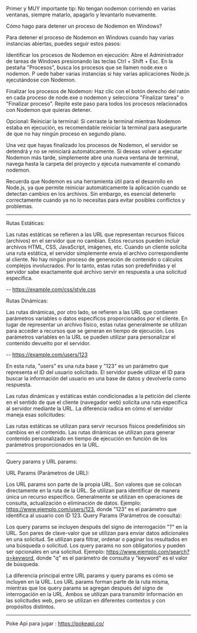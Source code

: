 Primer y MUY importante tip: No tengan nodemon corriendo en varias ventanas, siempre matarlo, apagarlo y levantarlo nuevamente.

Cómo hago para detener un proceso de Nodemon en Windows?

Para detener el proceso de Nodemon en Windows cuando hay varias instancias abiertas, puedes seguir estos pasos:

Identificar los procesos de Nodemon en ejecución: 
Abre el Administrador de tareas de Windows presionando las teclas Ctrl + Shift + Esc. 
En la pestaña "Procesos", busca los procesos que se llamen node.exe o nodemon. P
uede haber varias instancias si hay varias aplicaciones Node.js ejecutándose con Nodemon.

Finalizar los procesos de Nodemon: 
Haz clic con el botón derecho del ratón en cada proceso de node.exe o nodemon y selecciona "Finalizar tarea" o "Finalizar proceso". 
Repite este paso para todos los procesos relacionados con Nodemon que quieras detener.

Opcional: Reiniciar la terminal: 
Si cerraste la terminal mientras Nodemon estaba en ejecución, 
es recomendable reiniciar la terminal para asegurarte de que no hay ningún proceso en segundo plano.

Una vez que hayas finalizado los procesos de Nodemon, el servidor se detendrá y no se reiniciará automáticamente. Si deseas volver a ejecutar Nodemon más tarde, simplemente abre una nueva ventana de terminal, navega hasta la carpeta del proyecto y ejecuta nuevamente el comando nodemon.

Recuerda que Nodemon es una herramienta útil para el desarrollo en Node.js, ya que permite reiniciar automáticamente la aplicación cuando se detectan cambios en los archivos. Sin embargo, es esencial detenerlo correctamente cuando ya no lo necesitas para evitar posibles conflictos y problemas.

------------------------------------------------------------------------

Rutas Estáticas:

Las rutas estáticas se refieren a las URL que representan recursos físicos (archivos) en el servidor que no cambian. Estos recursos pueden incluir archivos HTML, CSS, JavaScript, imágenes, etc. Cuando un cliente solicita una ruta estática, el servidor simplemente envía el archivo correspondiente al cliente. No hay ningún proceso de generación de contenido o cálculos complejos involucrados. Por lo tanto, estas rutas son predefinidas y el servidor sabe exactamente qué archivo servir en respuesta a una solicitud específica.

-- https://example.com/css/style.css

Rutas Dinámicas:

Las rutas dinámicas, por otro lado, se refieren a las URL que contienen parámetros variables o datos específicos proporcionados por el cliente. En lugar de representar un archivo físico, estas rutas generalmente se utilizan para acceder a recursos que se generan en tiempo de ejecución. Los parámetros variables en la URL se pueden utilizar para personalizar el contenido devuelto por el servidor.

-- https://example.com/users/123

En esta ruta, "users" es una ruta base y "123" es un parámetro que representa el ID del usuario solicitado. El servidor puede utilizar el ID para buscar la información del usuario en una base de datos y devolverla como respuesta.

Las rutas dinámicas y estáticas están condicionadas a la petición del cliente en el sentido de que el cliente (navegador web) solicita una ruta específica al servidor mediante la URL. La diferencia radica en cómo el servidor maneja esas solicitudes:

Las rutas estáticas se utilizan para servir recursos físicos predefinidos sin cambios en el contenido.
Las rutas dinámicas se utilizan para generar contenido personalizado en tiempo de ejecución en función de los parámetros proporcionados en la URL.

------------------------------------

Query params y URL params:

URL Params (Parámetros de URL):

Los URL params son parte de la propia URL.
Son valores que se colocan directamente en la ruta de la URL.
Se utilizan para identificar de manera única un recurso específico.
Generalmente se utilizan en operaciones de consulta, actualización o eliminación de datos.
Ejemplo: https://www.ejemplo.com/users/123, donde "123" es el parámetro que identifica al usuario con ID 123.
Query Params (Parámetros de consulta):

Los query params se incluyen después del signo de interrogación "?" en la URL.
Son pares de clave-valor que se utilizan para enviar datos adicionales en una solicitud.
Se utilizan para filtrar, ordenar o paginar los resultados en una búsqueda o solicitud.
Los query params no son obligatorios y pueden ser opcionales en una solicitud.
Ejemplo: https://www.ejemplo.com/search?q=keyword, donde "q" es el parámetro de consulta y "keyword" es el valor de búsqueda.

La diferencia principal entre URL params y query params es cómo se incluyen en la URL. Los URL params forman parte de la ruta misma, mientras que los query params se agregan después del signo de interrogación en la URL. Ambos se utilizan para transmitir información en las solicitudes web, pero se utilizan en diferentes contextos y con propósitos distintos.

--------------------------------------------------------------

Poke Api para jugar : https://pokeapi.co/